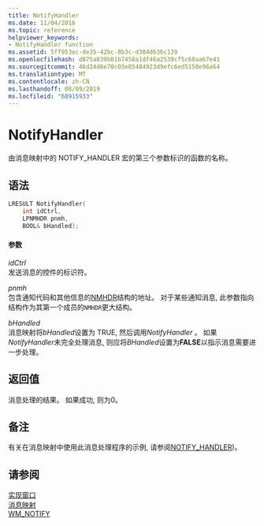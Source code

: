 ```yaml
---
title: NotifyHandler
ms.date: 11/04/2016
ms.topic: reference
helpviewer_keywords:
- NotifyHandler function
ms.assetid: 5ff953ec-de35-42bc-8b3c-d384d636c139
ms.openlocfilehash: d875a039b01b7458a1df46a2539cf5c68aa67e41
ms.sourcegitcommit: 46d24d6e70c03e05484923d9efc6ed5150e96a64
ms.translationtype: MT
ms.contentlocale: zh-CN
ms.lasthandoff: 08/09/2019
ms.locfileid: "68915933"
---
```

# <a name="notifyhandler"></a>NotifyHandler

由消息映射中的 NOTIFY_HANDLER 宏的第三个参数标识的函数的名称。

## <a name="syntax"></a>语法

```cpp
LRESULT NotifyHandler(
    int idCtrl,
    LPNMHDR pnmh,
    BOOL& bHandled);
```

#### <a name="parameters"></a>参数

*idCtrl*<br/>
发送消息的控件的标识符。

*pnmh*<br/>
包含通知代码和其他信息的[NMHDR](/windows/desktop/api/richedit/ns-richedit-nmhdr)结构的地址。 对于某些通知消息, 此参数指向结构作为其第一个成员的`NMHDR`更大结构。

*bHandled*<br/>
消息映射将*bHandled*设置为 TRUE, 然后调用*NotifyHandler* 。 如果*NotifyHandler*未完全处理消息, 则应将*BHandled*设置为**FALSE**以指示消息需要进一步处理。

## <a name="return-value"></a>返回值

消息处理的结果。 如果成功, 则为0。

## <a name="remarks"></a>备注

有关在消息映射中使用此消息处理程序的示例, 请参阅[NOTIFY_HANDLER](reference/message-map-macros-atl.md#notify_handler))。

## <a name="see-also"></a>请参阅

[实现窗口](../atl/implementing-a-window.md)<br/>
[消息映射](../atl/message-maps-atl.md)<br/>
[WM_NOTIFY](/windows/desktop/controls/wm-notify)
